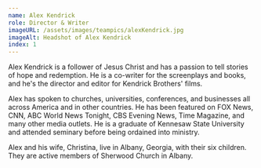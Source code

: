 ```yaml
---
name: Alex Kendrick
role: Director & Writer
imageURL: /assets/images/teampics/alexKendrick.jpg
imageAlt: Headshot of Alex Kendrick
index: 1
---
```

Alex Kendrick is a follower of Jesus Christ and has a passion to tell stories of hope and redemption. He is a co-writer for the screenplays and books, and he's the director and editor for Kendrick Brothers' films.

Alex has spoken to churches, universities, conferences, and businesses all across America and in other countries. He has been featured on FOX News, CNN, ABC World News Tonight, CBS Evening News, Time Magazine, and many other media outlets. He is a graduate of Kennesaw State University and attended seminary before being ordained into ministry.

Alex and his wife, Christina, live in Albany, Georgia, with their six children. They are active members of Sherwood Church in Albany.  
